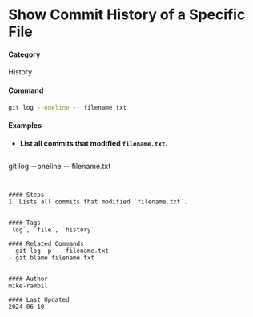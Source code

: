 # Show Commit History of a Specific File


#### Category
History

#### Command
```sh
git log --oneline -- filename.txt
```

#### Examples
- **List all commits that modified `filename.txt`.**

  ```sh
git log --oneline -- filename.txt
```


#### Steps
1. Lists all commits that modified `filename.txt`.


#### Tags
`log`, `file`, `history`

#### Related Commands
- git log -p -- filename.txt
- git blame filename.txt


#### Author
mike-rambil

#### Last Updated
2024-06-10
